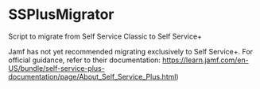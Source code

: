 # SSPlusMigrator
Script to migrate from Self Service Classic to Self Service+

Jamf has not yet recommended migrating exclusively to Self Service+. For official guidance, refer to their documentation: https://learn.jamf.com/en-US/bundle/self-service-plus-documentation/page/About_Self_Service_Plus.html)
